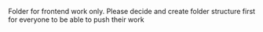 Folder for frontend work only. Please decide and create folder structure first for everyone to be able to push their work
